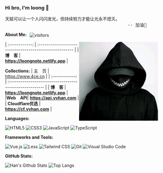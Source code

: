 ### Hi bro, I'm loong 👋

<pre>
天赋可以让一个人闪闪发光，但持续努力才能让光永不熄灭。
                                                -- 加油💪
</pre>

**About Me:** <img style="margin-left:6px" src="https://visitor-badge.laobi.icu/badge?page_id=flveboy.flveboy&right_color=green" align="center" alt="visitors">

<img src="https://raw.githubusercontent.com/flveboy/flveboy/main/man.jpg" width="260" align="right" alt="Code Boy">

| :------------: | :------------------------------------------------------- |
| **博&emsp;客** | **<https://loongnote.netlify.app>**                            |

**Collections:**
|   主&emsp;页   | <https://www.4ce.cn>                                      |
| :------------: | :------------------------------------------------------- |
| **博&emsp;客** | **<https://loongnote.netlify.app>**                            |
|**Web&emsp;API**| **<https://api.vvhan.com>**          |
| **Cloudflare优选** | **<https://cf.vvhan.com>** |

**Languages:**

![HTML5](https://img.shields.io/badge/HTML5-E34F26?logo=HTML5&logoColor=fff)
![CSS3](https://img.shields.io/badge/CSS3-1572B6?logo=CSS3&logoColor=fff)
![JavaScript](https://img.shields.io/badge/JavaScript-F7DF1E?logo=JavaScript&logoColor=333)
![TypeScript](https://img.shields.io/badge/TypeScript-3178C6?logo=TypeScript&logoColor=fff)

**Frameworks and Tools:**

![Vue.js](https://img.shields.io/badge/Vue.js-4FC08D?logo=Vue.js&logoColor=fff)
![Less](https://img.shields.io/badge/Less-CC6699?logo=Less&logoColor=fff)
![Tailwind CSS](https://img.shields.io/badge/Tailwind%20CSS-06B6D4?logo=TailwindCSS&logoColor=fff)
![Git](https://img.shields.io/badge/Git-F05032?logo=Git&logoColor=fff)
![Visual Studio Code](https://img.shields.io/badge/VS%20CODE-007ACC?logo=educative&logoColor=fff)

**GitHub Stats:**

![Han's Github Stats](https://github-readme-stats.vercel.app/api?username=flveboy&show_icons=true&hide_title=true&count_private=true)
![Top Langs](https://github-readme-stats.vercel.app/api/top-langs/?username=flveboy&layout=compact)
